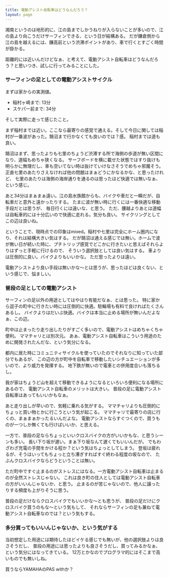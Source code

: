 ```yaml
---
title: 電動アシスト自転車はどうなんだろう？
layout: page
---
```

湘南というのは地形的に、江の島までしかうねりが入らないことが多いので、江の島より向こうだけサーフィンできる、という日が結構ある。
だが鎌倉側から江の島を越えるには、鎌高前という渋滞ポイントがあり、車で行くとすごく時間が掛かる。

距離的には近いんだけどなぁ、と考えて、電動アシスト自転車はどうなんだろう？と思いつき、試しに行ってみることにした。

### サーフィンの足としての電動アシストサイクル

まずは家からの実測値。

- 稲村ヶ崎まで: 13分
- スケパー前まで: 34分

そして実際に走って感じたこと。

まず稲村までは近い。ここなら最寄りの感覚で通える。そして今日に関しては稲村が一番波があった。鵠沼まで行かなくても良いのでは？感。
稲村までは道も良い。

鵠沼はまず、思ったよりも七里のちょうど渋滞する所で海側の歩道が無い区間になり、道幅もめちゃ狭くなる。
サーフボードを横に載せた状態ではすり抜けも明らかに無理だし、車も空いてない時は抜けていけなさそうでめちゃ邪魔そう。
正直七里のあたりさえなければ他の問題はまぁどうにかなるかな、と思ったけれど、
七里のあたりは海側の海岸通りを通るのは思ったほど快適では無いなぁ、という感じ。

あと34分はまぁまぁ遠い。江の島水族館からも、バイクや車だと一瞬だが、自転車だと意外と遠かったりする。
たまに波が無い時に行くには一番快適な移動手段だとは思うが、
毎日行くには遠いな、と思う。
ただ、腰越よりあとは道幅は自転車的には十分広いので快適に走れる。気分も良い。
サイクリングとしてこの辺は良いね。

ということで、現時点での印象はmixed。稲村や七里は完全にホーム圏内になり、それは結構大きい気はする。
だが鵠沼は通える感じでは無い。ホームで波が無い日が続いた時に、プチトリップ感覚でどこかに行きたいと思えばそれらよりはずっと手軽に行けるので、
そういう選択肢としては良い気はする。
車よりは圧倒的に良い。バイクよりもいいかな。
ただ思ったよりは遠い。

電動アシストより良い手段は無いかな〜とは思うが、思ったほどは良くない、という感じで、悩ましい。

### 普段の足としての電動アシスト

サーフィンの足以外の用途としてはやはり有能だなぁ、とは思った。
特に家から逗子の町中に行きたい時には圧倒的に快適。駐輪場も有料で良ければたくさんあるし。
バイクよりはだいぶ快適。バイクは本当に止める場所が無いんだよなぁ、この辺。

町中は止まったり走り出したりがすごく多いので、電動アシストはめちゃくちゃ便利。
ママチャリとは別次元。
あぁ、電動アシスト自転車はこういう用途のために開発されたんだな、という気分になる。

都内に居た時にコミュニティサイクルを使っていたのでそれなりに知っていた部分でもあるが、
この辺の方が町中を自転車で移動したいシチュエーションが多いので、より威力を発揮する。
地下鉄が無いので電車との併用度合いも落ちるし。

我が家はちょうど山を超えて移動できるようになるといろいろ便利になる場所にあるので、
電動アシスト自転車のメリットは大きい。
普段の足に電動アシスト自転車はあってもいいかもなぁ。

あと走り出しが早いので、気軽に乗れる気がする。
ママチャリよりも圧倒的にちょっと買い物とかに行こうという気が起こる。
ママチャリで最寄りの店に行くの、まぁまぁかったるいんだよな。
電動アシストならすぐつくので、買うものが一つしか無くても行けばいいか、と思える。

一方で、普段の足ならちょっといいクロスバイクの方がいいかもな、と思うシーンも多い。
長い下り坂が遅い。まぁ下り坂なんて遅くてもいいんだが。
でもわざわざ充電の手間をかける程か？という気はちょっとしてしまう。
登坂は疲れるが、そうはいってもちょっと立ち漕ぎすればすぐ終わる程度の坂なので、
たぶんクロスバイクならどうということは無い。

ただ町中ですぐ止まるのがストレスにはなる。一方電動アシスト自転車は止まるのが全然ストレスじゃない。
これは良き町の住人としては電動アシスト自転車の方がいいんじゃないか、と思う。
止まるのが苦じゃないので、他人に譲ったりする頻度も上がりそうに思う。

普段の足だけならクロスバイクでもいいかな〜とも思うが、
普段の足だけにクロスバイク買うのもな〜という気もして、
それならサーフィンの足も兼ねて電動アシスト自転車なのでは？という気もする。

### 多分買ってもいいんじゃないか、という気がする

当初想定した用途には期待したほどイケる感じでも無いが、他の選択肢よりは良さそうだし、
普段の用途には思ったよりも良さそうだし、買ってみるかなぁ、という気分にはなってきている。
12万とかなのでプログラマ的にはそこまで高いものでも無いしね。

買うならYAMAHAのPAS withか？
